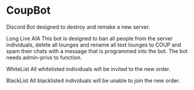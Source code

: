 # CoupBot
Discord Bot designed to destroy and remake a new server.

Long Live AIA
This bot is designed to ban all people from the server individuals, delete all lounges and rename all text lounges to COUP and spam their chats with a message that is programmed into the bot. The bot needs admin-privs to function.

WhiteList
All whitelisted individuals will be invited to the new order.

BlackList
All blacklisted individuals will be unable to join the new order.
